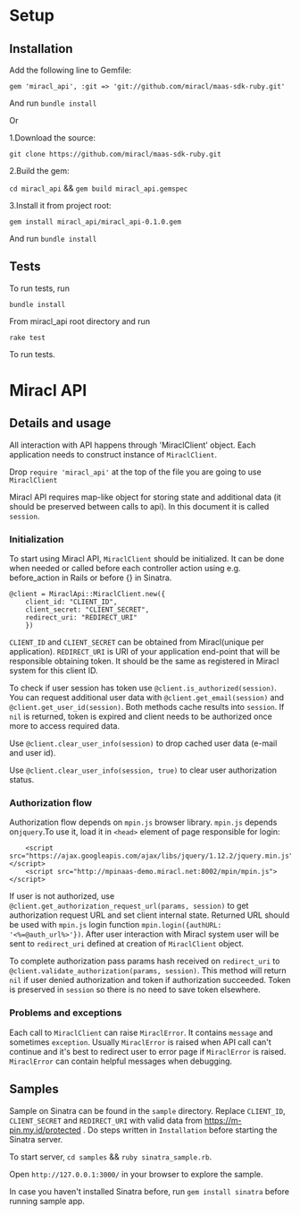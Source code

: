 # Setup

## Installation

Add the following line to Gemfile:

`gem 'miracl_api', :git => 'git://github.com/miracl/maas-sdk-ruby.git'`

And run `bundle install`

Or

1.Download the source:

   `git clone https://github.com/miracl/maas-sdk-ruby.git`

2.Build the gem:

   `cd miracl_api` && `gem build miracl_api.gemspec`

3.Install it from project root:

   `gem install miracl_api/miracl_api-0.1.0.gem`

And run `bundle install`

## Tests

To run tests, run

`bundle install`

From miracl_api root directory and run

`rake test`

To run tests.

# Miracl API

## Details and usage

All interaction with API happens through 'MiraclClient' object. Each application needs to construct instance of `MiraclClient`.

Drop `require 'miracl_api'` at the top of the file you are going to use `MiraclClient`

Miracl API requires map-like object for storing state and additional data (it should be preserved between calls to api). In this document it is called `session`.

### Initialization

To start using Miracl API, `MiraclClient` should be initialized. It can be done when needed or called before each controller action using e.g. before_action in Rails or before {} in Sinatra.

```
@client = MiraclApi::MiraclClient.new({
    client_id: "CLIENT_ID",
    client_secret: "CLIENT_SECRET",
    redirect_uri: "REDIRECT_URI"
    })
```
`CLIENT_ID` and `CLIENT_SECRET` can be obtained from Miracl(unique per application). `REDIRECT_URI` is URI of your application end-point that will be responsible obtaining token. It should be the same as registered in Miracl system for this client ID.

To check if user session has token use `@client.is_authorized(session)`. You can request additional user data with `@client.get_email(session)` and `@client.get_user_id(session)`. Both methods cache results into `session`. If `nil`  is returned, token is expired and client needs to be authorized once more to access required data.

Use `@client.clear_user_info(session)` to drop cached user data (e-mail and user id).

Use `@client.clear_user_info(session, true)` to clear user authorization status.

### Authorization flow

Authorization flow depends on `mpin.js` browser library. `mpin.js` depends on`jquery`.To use it, load it in `<head>` element of page responsible for login:

```
    <script src="https://ajax.googleapis.com/ajax/libs/jquery/1.12.2/jquery.min.js"></script>
    <script src="http://mpinaas-demo.miracl.net:8002/mpin/mpin.js"></script>
```

If user is not authorized, use `@client.get_authorization_request_url(params, session)` to get authorization request URL and set client internal state. Returned URL should be used with `mpin.js` login function `mpin.login({authURL: '<%=@auth_url%>'})`. After user interaction with Miracl system  user will be sent to `redirect_uri` defined at creation of `MiraclClient` object.

To complete authorization pass params hash received on `redirect_uri` to `@client.validate_authorization(params, session)`. This method will return `nil` if user denied authorization and token if authorization succeeded. Token is preserved in `session` so there is no need to save token elsewhere.

### Problems and exceptions

Each call to `MiraclClient` can raise `MiraclError`. It contains `message` and sometimes `exception`. Usually `MiraclError` is raised when API call can't continue and it's best to redirect user to error page if `MiraclError` is raised. `MiraclError` can contain helpful messages when debugging.

## Samples

Sample on Sinatra can be found in the `sample` directory. Replace `CLIENT_ID`, `CLIENT_SECRET` and `REDIRECT_URI` with valid data from https://m-pin.my.id/protected . Do steps written in `Installation` before starting the Sinatra server.

To start server,
`cd samples` && `ruby sinatra_sample.rb`.

Open `http://127.0.0.1:3000/` in your browser to explore the sample.

In case you haven't installed Sinatra before, run
`gem install sinatra`
 before running sample app.